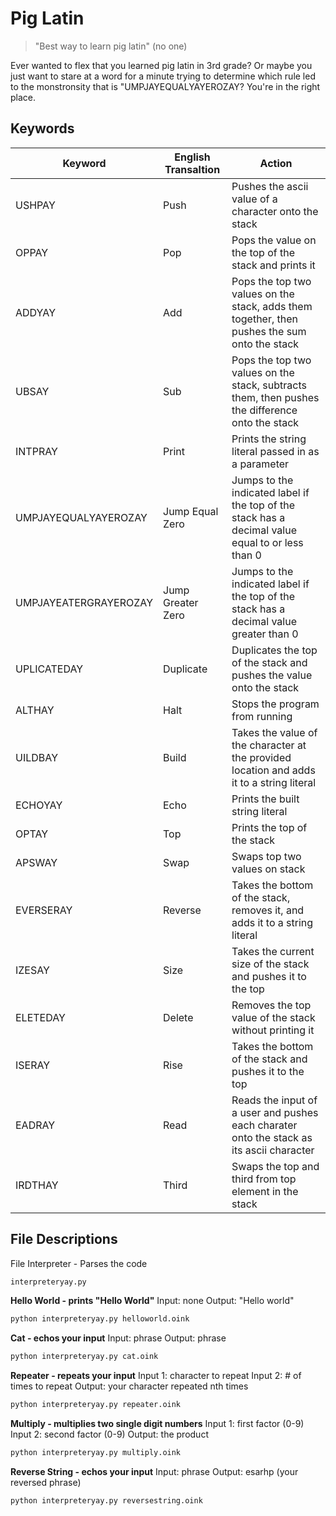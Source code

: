# Pig Latin
> "Best way to learn pig latin" 
> (no one)

Ever wanted to flex that you learned pig latin in 3rd grade? Or maybe you just want to stare at a word for a minute trying to determine which rule led to the monstronsity that is "UMPJAYEQUALYAYEROZAY? You're in the right place.

## Keywords

| Keyword | English Transaltion | Action |
| ------ | ------ | ------ |
| USHPAY | Push | Pushes the ascii value of a character onto the stack |
| OPPAY | Pop | Pops the value on the top of the stack and prints it |
| ADDYAY | Add | Pops the top two values on the stack, adds them together, then pushes the sum onto the stack |
| UBSAY | Sub | Pops the top two values on the stack, subtracts them, then pushes the difference onto the stack |
| INTPRAY | Print | Prints the string literal passed in as a parameter |
| UMPJAYEQUALYAYEROZAY | Jump Equal Zero | Jumps to the indicated label if the top of the stack has a decimal value equal to or less than 0 |
| UMPJAYEATERGRAYEROZAY | Jump Greater Zero | Jumps to the indicated label if the top of the stack has a decimal value greater than 0 |
| UPLICATEDAY | Duplicate | Duplicates the top of the stack and pushes the value onto the stack |
| ALTHAY | Halt | Stops the program from running |
| UILDBAY | Build | Takes the value of the character at the provided location and adds it to a string literal |
| ECHOYAY | Echo | Prints the built string literal |
| OPTAY | Top | Prints the top of the stack |
| APSWAY | Swap | Swaps top two values on stack |
| EVERSERAY | Reverse | Takes the bottom of the stack, removes it, and adds it to a string literal
| IZESAY | Size | Takes the current size of the stack and pushes it to the top
| ELETEDAY | Delete | Removes the top value of the stack without printing it |
| ISERAY | Rise | Takes the bottom of the stack and pushes it to the top |
| EADRAY | Read | Reads the input of a user and pushes each charater onto the stack as its ascii character | 
| IRDTHAY | Third | Swaps the top and third from top element in the stack |

## File Descriptions
File Interpreter - Parses the code
```sh
interpreteryay.py
```
**Hello World - prints "Hello World"**
Input: none
Output: "Hello world"
```sh
python interpreteryay.py helloworld.oink
```
**Cat - echos your input**
Input: phrase
Output: phrase
```sh
python interpreteryay.py cat.oink
```
**Repeater - repeats your input**
Input 1: character to repeat
Input 2: # of times to repeat
Output: your character repeated nth times
```sh
python interpreteryay.py repeater.oink
```
**Multiply - multiplies two single digit numbers**
Input 1: first factor (0-9)
Input 2: second factor (0-9)
Output: the product
```sh
python interpreteryay.py multiply.oink
```
**Reverse String - echos your input**
Input: phrase
Output: esarhp (your reversed phrase)
```sh
python interpreteryay.py reversestring.oink
```
